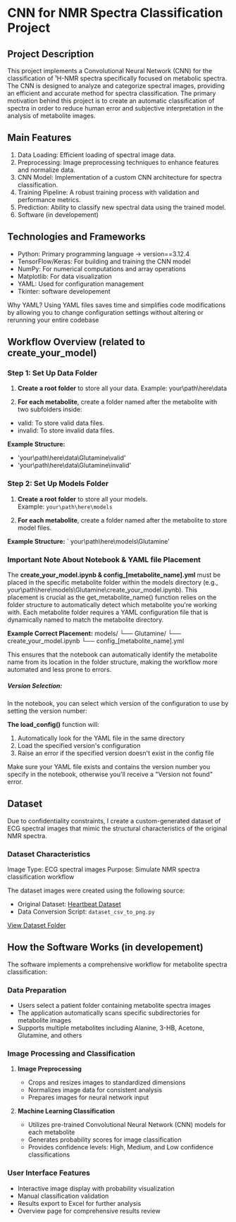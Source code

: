 # CNN for NMR Spectra Classification Project

## Project Description
This project implements a Convolutional Neural Network (CNN) for the classification of ¹H-NMR spectra specifically focused on metabolic spectra. The CNN is designed to analyze and categorize spectral images, providing an efficient and accurate method for spectra classification.
The primary motivation behind this project is to create an automatic classification of spectra in order to reduce human error and subjective interpretation in the analysis of metabolite images.

## Main Features
1. Data Loading: Efficient loading of spectral image data.
2. Preprocessing: Image preprocessing techniques to enhance features and normalize data.
3. CNN Model: Implementation of a custom CNN architecture for spectra classification.
4. Training Pipeline: A robust training process with validation and performance metrics.
5. Prediction: Ability to classify new spectral data using the trained model.
6. Software (in developement)

## Technologies and Frameworks
- Python: Primary programming language -> version==3.12.4
- TensorFlow/Keras: For building and training the CNN model
- NumPy: For numerical computations and array operations
- Matplotlib: For data visualization
- YAML: Used for configuration management
- Tkinter: software developement

Why YAML?
Using YAML files saves time and simplifies code modifications by allowing you to change configuration settings without altering or rerunning your entire codebase


## Workflow Overview (related to create_your_model)


### Step 1: Set Up Data Folder
1. **Create a root folder** to store all your data.
Example: your\path\here\data

2. **For each metabolite**, create a folder named after the metabolite with two subfolders inside:

- valid: To store valid data files.
- invalid: To store invalid data files.

**Example Structure:**
- 'your\path\here\data\Glutamine\valid'
- 'your\path\here\data\Glutamine\invalid'


### Step 2: Set Up Models Folder
1. **Create a root folder** to store all your models.  
Example: `your\path\here\models`

2. **For each metabolite**, create a folder named after the metabolite to store model files.

**Example Structure:**
` your\path\here\models\Glutamine'


### Important Note About Notebook & YAML file Placement 
The **create_your_model.ipynb & config_[metabolite_name].yml** must be placed in the specific metabolite folder within the models directory (e.g., your\path\here\models\Glutamine\create_your_model.ipynb).
This placement is crucial as the get_metabolite_name() function relies on the folder structure to automatically detect which metabolite you're working with.
Each metabolite folder requires a YAML configuration file that is dynamically named to match the metabolite directory.


**Example Correct Placement:**
models/
└── Glutamine/
    └── create_your_model.ipynb
    └── config_[metabolite_name].yml
    
This ensures that the notebook can automatically identify the metabolite name from its location in the folder structure, making the workflow more automated and less prone to errors.



##### Version Selection:
In the notebook, you can select which version of the configuration to use by setting the version number:

**The load_config()** function will:
1. Automatically look for the YAML file in the same directory
2. Load the specified version's configuration
3. Raise an error if the specified version doesn't exist in the config file

Make sure your YAML file exists and contains the version number you specify in the notebook, otherwise you'll receive a "Version not found" error.


## Dataset

Due to confidentiality constraints, I create a custom-generated dataset of ECG spectral images that mimic the structural characteristics of the original NMR spectra.

### Dataset Characteristics
Image Type: ECG spectral images
Purpose: Simulate NMR spectra classification workflow

The dataset images were created using the following source:
- Original Dataset: [Heartbeat Dataset](https://www.kaggle.com/datasets/shayanfazeli/heartbeat/data)
- Data Conversion Script: `dataset_csv_to_png.py`

[View Dataset Folder](./data)

## How the Software Works (in developement)
The software implements a comprehensive workflow for metabolite spectra classification:

### Data Preparation
- Users select a patient folder containing metabolite spectra images
- The application automatically scans specific subdirectories for metabolite images
- Supports multiple metabolites including Alanine, 3-HB, Acetone, Glutamine, and others

### Image Processing and Classification
1. **Image Preprocessing**
   - Crops and resizes images to standardized dimensions
   - Normalizes image data for consistent analysis
   - Prepares images for neural network input

2. **Machine Learning Classification**
   - Utilizes pre-trained Convolutional Neural Network (CNN) models for each metabolite
   - Generates probability scores for image classification
   - Provides confidence levels: High, Medium, and Low confidence classifications

### User Interface Features
- Interactive image display with probability visualization
- Manual classification validation
- Results export to Excel for further analysis
- Overview page for comprehensive results review


